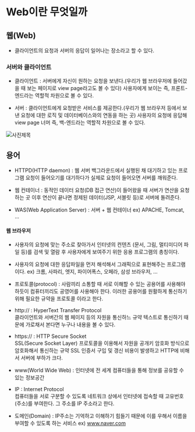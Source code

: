 # Web이란 무엇일까


## 웹(Web)
- 클라이언트의 요청과 서버의 응답이 일어나는 장소라고 할 수 있다.

### 서버와 클라이언트

- 클라이언트 : 서버에게 자신이 원하는 요청을 보낸다.(우리가 웹 브라우저에 들어갔을 때 보는 페이지로 view page라고도 볼 수 있다)
             사용자에게 보이는 즉, 프론트-엔드라는 역할적 차원으로 볼 수 있다.
             
- 서버 : 클라이언트에게 요청받은 서비스를 제공한다.(우리가 웹 브라우저 등에서 보낸 요청에 대한 로직 및 데이터베이스와의 연동을 하는 곳)
     사용자의 요청에 응답해 view page 너머 즉, 백-엔드라는 역할적 차원으로 볼 수 있다.

![사진제목](사진경로)
<!-- <img src="경로" width="너비% or 너비px" height="높이% or높이px" title="px크기설정 alt="대체할문자"></img><br> -->
     
     
## 용어
 
                                                                               
- HTTPD(HTTP daemon) : 웹 서버 백그라운드에서 실행된 채 대기하고 있는 프로그램
요청이 들어오기를 대기하다가 실제로 요청이 들어오면 서버를 깨워준다.

- 웹 컨테이너 : 동적인 데이터 요청(DB 접근 연산)이 들어왔을 때 서버가 연산을 요청하는 곳
이후 연산이 끝나면 정제된 데이터(JSP, 서블릿 등)로 서버에 돌려준다.


- WAS(Web Application Server) : 서버 + 웹 컨테이너
ex) APACHE, Tomcat, ...

#### 웹 브라우저 
- 사용자의 요청에 맞는 주소로 찾아가서 인터넷의 컨텐츠
(문서, 그림, 멀티미디어 파일 등)를 검색 및 열람 후
사용자에게 보여주기 위한 응용 프로그램의 총칭이다.

- 사용자의 요청에 대한 응답파일을 먼저 해석해서 그래픽으로 표현해주는 프로그램이다.
ex) 크롬, 사파리, 엣지, 파이어폭스, 오페라, 삼성 브라우저, ...

                                                                               
                                                                          
                                                                               
- 프로토콜(protocol) : 사람끼리 소통할 때 서로 이해할 수 있는 공용어를 사용해야 하듯이
컴퓨터끼리도 공영어를 사용해아 한다. 이러한 공용어를 원활하게 통신하기 위해 필요한 규약을 프로토콜 이라고 한다.

- http://  : HyperText Transfer Protocol     
클라이언트와 서버간의 웹 페이지 등의 자원을 통신하느 규약
텍스트로 통신하기 때문에 가로채서 본다면 누구나 내용을 볼 수 있다.

- https:// : HTTP Secure Socket     
SSL(Secure Socket Layer) 프로토콜을 이용해서
자원을 공개키 암호화 방식으로 암호화해서 통신하는 규약
SSL 인증서 구입 및 갱신 비용이 발생하고  HTTP에 비해서 서버에 부하가 크다.

- www(World Wide Web) : 인터넷에 전 세계 컴퓨터들을 통해 정보를 공유할 수 있는 정보공간	

- IP : Internet Protocol       
컴퓨터들을 서로 구분할 수 있도록 네트워크 상에서 인터넷에 접속할 때
고유번호(주소)를 부여한다. 그 주소를 IP 주소라고 한다.

- 도메인(Domain) : IP주소는 기억하고 이해하기 힘들기 때문에 이를 우해서 이름을 부여할 수 있도록 하는 서비스
ex) www.naver.com


